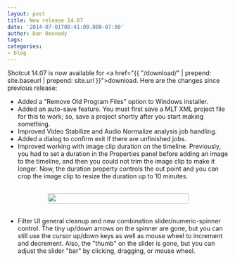```yaml
---
layout: post
title: New release 14.07
date: '2014-07-01T08:41:00.000-07:00'
author: Dan Dennedy
tags: 
categories:
- blog
---
```


Shotcut 14.07 is now available for <a href="{{  "/download/" | prepend: site.baseurl | prepend: site.url }}">download</a>. Here are the changes since previous release:<br>
<ul><li>Added a "Remove Old Program Files" option to Windows installer.</li><li>Added an auto-save feature. You must first save a MLT XML project file for this to work; so, save a project shortly after you start making something.</li><li>Improved Video Stabilize and Audio Normalize analysis job handling.</li><li>Added a dialog to confirm exit if there are unfinished jobs.</li><li>Improved working with image clip duration on the timeline. Previously, you had to set a duration in the Properties panel before adding an image to the timeline, and then you could not trim the image clip to make it longer. Now, the duration property controls the out point and you can crop the image clip to resize the duration up to 10 minutes.</li></ul><br>
<div style="text-align: center;"><div class="separator" style="clear: both; text-align: center;"><a href="http://2.bp.blogspot.com/--q8ns_Pgx2U/U8Yd4dkweuI/AAAAAAAAFU8/O8zgVtXVW2E/s1600/SliderSpinner.png" imageanchor="1" style="margin-left: 1em; margin-right: 1em;"><img border="0" src="http://2.bp.blogspot.com/--q8ns_Pgx2U/U8Yd4dkweuI/AAAAAAAAFU8/O8zgVtXVW2E/s1600/SliderSpinner.png" height="23" width="320"></a></div></div><br>
<ul><li>Filter UI general cleanup and new combination slider/numeric-spinner control. The tiny up/down arrows on the spinner are gone, but you can still use the cursor up/down keys as well as mouse wheel to increment and decrement. Also, the "thumb" on the slider is gone, but you can adjust the slider "bar" by clicking, dragging, or mouse wheel.</li></ul>
